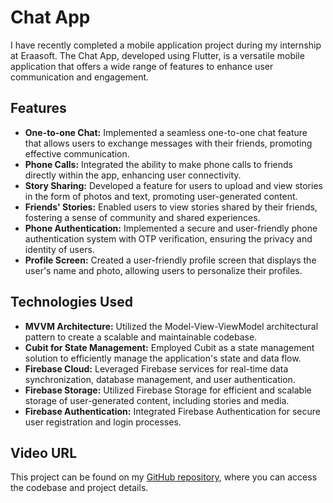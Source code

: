 # Chat App

I have recently completed a mobile application project during my internship at Eraasoft. The Chat App, developed using Flutter, is a versatile mobile application that offers a wide range of features to enhance user communication and engagement.

## Features
- **One-to-one Chat:** Implemented a seamless one-to-one chat feature that allows users to exchange messages with their friends, promoting effective communication.
- **Phone Calls:** Integrated the ability to make phone calls to friends directly within the app, enhancing user connectivity.
- **Story Sharing:** Developed a feature for users to upload and view stories in the form of photos and text, promoting user-generated content.
- **Friends' Stories:** Enabled users to view stories shared by their friends, fostering a sense of community and shared experiences.
- **Phone Authentication:** Implemented a secure and user-friendly phone authentication system with OTP verification, ensuring the privacy and identity of users.
- **Profile Screen:** Created a user-friendly profile screen that displays the user's name and photo, allowing users to personalize their profiles.

## Technologies Used
- **MVVM Architecture:** Utilized the Model-View-ViewModel architectural pattern to create a scalable and maintainable codebase.
- **Cubit for State Management:** Employed Cubit as a state management solution to efficiently manage the application's state and data flow.
- **Firebase Cloud:** Leveraged Firebase services for real-time data synchronization, database management, and user authentication.
- **Firebase Storage:** Utilized Firebase Storage for efficient and scalable storage of user-generated content, including stories and media.
- **Firebase Authentication:** Integrated Firebase Authentication for secure user registration and login processes.

## Video URL
This project can be found on my [GitHub repository](insert-link-here), where you can access the codebase and project details.
